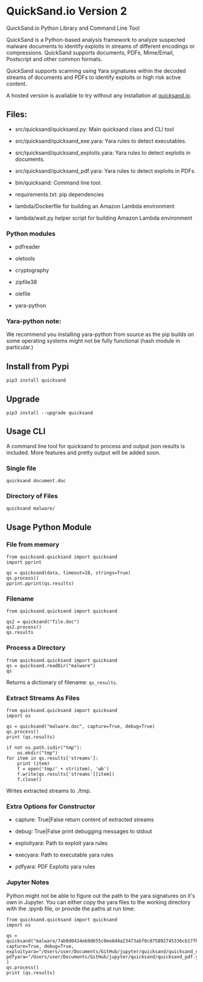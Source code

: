 # QuickSand.io Version 2

QuickSand.io Python Library and Command Line Tool

QuickSand is a Python-based analysis framework to analyze suspected malware documents to identify exploits in streams of different encodings or compressions. QuickSand supports documents, PDFs, Mime/Email, Postscript and other common formats. 

QuickSand supports scanning using Yara signatures within the decoded streams of documents and PDFs to identify exploits or high risk active content.

A hosted version is available to try without any installation at [quicksand.io](https://quicksand.io/).


## Files:

- src/quicksand/quicksand.py: Main quicksand class and CLI tool

- src/quicksand/quicksand_exe.yara: Yara rules to detect executables.

- src/quicksand/quicksand_exploits.yara: Yara rules to detect exploits in documents.

- src/quicksand/quicksand_pdf.yara: Yara rules to detect exploits in PDFs.

- bin/quicksand: Command line tool.

- requirements.txt: pip dependencies 

- lambda/Dockerfile for building an Amazon Lambda environment

- lambda/wait.py helper script for building Amazon Lambda environment



### Python modules

- pdfreader

- oletools

- cryptography

- zipfile38

- olefile

- yara-python


### Yara-python note:

We recommend you installing yara-python from source as the pip builds on some operating systems might not be fully functional (hash module in particular.)

## Install from Pypi

```
pip3 install quicksand
```

## Upgrade

```
pip3 install --upgrade quicksand
```


## Usage CLI

A command line tool for quicksand to process and output json results is included. More features and pretty output will be added soon.


### Single file

```
quicksand document.doc
```

### Directory of Files

```
quicksand malware/
```

## Usage Python Module

### File from memory

```
from quicksand.quicksand import quicksand
import pprint

qs = quicksand(data, timeout=18, strings=True)
qs.process()
pprint.pprint(qs.results)
```

### Filename

```
from quicksand.quicksand import quicksand

qs2 = quicksand("file.doc")
qs2.process()
qs.results
```

### Process a Directory

```
from quicksand.quicksand import quicksand
qs = quicksand.readDir("malware")
qs
```
Returns a dictionary of filename: `qs_results`.


### Extract Streams As Files

```
from quicksand.quicksand import quicksand
import os

qs = quicksand("malware.doc", capture=True, debug=True)
qs.process()
print (qs.results)

if not os.path.isdir("tmp"):
    os.mkdir("tmp")
for item in qs.results['streams']:
    print (item)
    f = open('tmp/' + str(item), 'wb')
    f.write(qs.results['streams'][item])
    f.close()
```

Writes extracted streams to ./tmp.


### Extra Options for Constructor

- capture: True|False return content of extracted streams

- debug: True|False print debugging messages to stdout

- exploityara: Path to exploit yara rules

- execyara: Path to executable yara rules

- pdfyara: PDF Exploits yara rules



### Jupyter Notes

Python might not be able to figure out the path to the yara signatures on it's own in Jupyter. You can either copy the yara files to the working directory with the .ipynb file, or provide the paths at run time:

```
from quicksand.quicksand import quicksand
import os

qs = quicksand("malware/7ab0d0424eb9d655c0ee6d4a23473abf0c875892745336cb17fba7274dfe11a4", capture=True, debug=True, exploityara="/Users/user/Documents/GitHub/jupyter/quicksand/quicksand_exploits.yara", pdfyara="/Users/user/Documents/GitHub/jupyter/quicksand/quicksand_pdf.yara",execyara="/Users/user/Documents/GitHub/jupyter/quicksand_/quicksand_exe.yara" )
qs.process()
print (qs.results)
````


